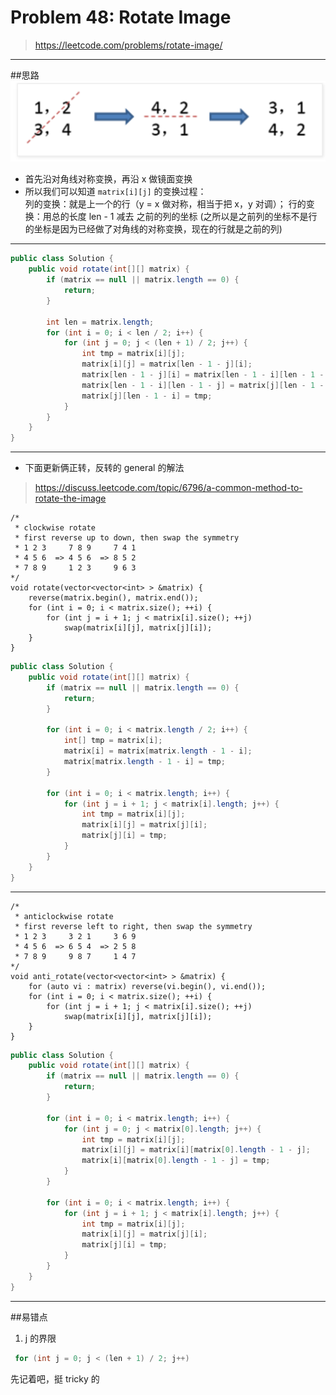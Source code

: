 # Problem 48: Rotate Image


> https://leetcode.com/problems/rotate-image/

-----------
##思路
![](rotateImage.png)

* 首先沿对角线对称变换，再沿 x 做镜面变换
* 所以我们可以知道 ```matrix[i][j]``` 的变换过程：  
列的变换：就是上一个的行（y = x 做对称，相当于把 x，y 对调）；
行的变换：用总的长度 len - 1 减去 之前的列的坐标 (之所以是之前列的坐标不是行的坐标是因为已经做了对角线的对称变换，现在的行就是之前的列)

--------------
```java
public class Solution {
    public void rotate(int[][] matrix) {
        if (matrix == null || matrix.length == 0) {
            return;
        }
        
        int len = matrix.length;
        for (int i = 0; i < len / 2; i++) {
            for (int j = 0; j < (len + 1) / 2; j++) {
                int tmp = matrix[i][j];
                matrix[i][j] = matrix[len - 1 - j][i];
                matrix[len - 1 - j][i] = matrix[len - 1 - i][len - 1 - j];
                matrix[len - 1 - i][len - 1 - j] = matrix[j][len - 1 - i];
                matrix[j][len - 1 - i] = tmp;
            }
        }
    }
}
```
---------------
* 下面更新俩正转，反转的 general 的解法
> https://discuss.leetcode.com/topic/6796/a-common-method-to-rotate-the-image

```
/*
 * clockwise rotate
 * first reverse up to down, then swap the symmetry 
 * 1 2 3     7 8 9     7 4 1
 * 4 5 6  => 4 5 6  => 8 5 2
 * 7 8 9     1 2 3     9 6 3
*/
void rotate(vector<vector<int> > &matrix) {
    reverse(matrix.begin(), matrix.end());
    for (int i = 0; i < matrix.size(); ++i) {
        for (int j = i + 1; j < matrix[i].size(); ++j)
            swap(matrix[i][j], matrix[j][i]);
    }
}

```


```java
public class Solution {
    public void rotate(int[][] matrix) {
        if (matrix == null || matrix.length == 0) {
            return;
        }
        
        for (int i = 0; i < matrix.length / 2; i++) {
            int[] tmp = matrix[i];
            matrix[i] = matrix[matrix.length - 1 - i];
            matrix[matrix.length - 1 - i] = tmp;
        }
        
        for (int i = 0; i < matrix.length; i++) {
            for (int j = i + 1; j < matrix[i].length; j++) {
                int tmp = matrix[i][j];
                matrix[i][j] = matrix[j][i];
                matrix[j][i] = tmp;
            }
        }
    }
}
```
---


```
/*
 * anticlockwise rotate
 * first reverse left to right, then swap the symmetry
 * 1 2 3     3 2 1     3 6 9
 * 4 5 6  => 6 5 4  => 2 5 8
 * 7 8 9     9 8 7     1 4 7
*/
void anti_rotate(vector<vector<int> > &matrix) {
    for (auto vi : matrix) reverse(vi.begin(), vi.end());
    for (int i = 0; i < matrix.size(); ++i) {
        for (int j = i + 1; j < matrix[i].size(); ++j)
            swap(matrix[i][j], matrix[j][i]);
    }
}
```


```java
public class Solution {
    public void rotate(int[][] matrix) {
        if (matrix == null || matrix.length == 0) {
            return;
        }
        
        for (int i = 0; i < matrix.length; i++) {
            for (int j = 0; j < matrix[0].length; j++) {
                int tmp = matrix[i][j];
                matrix[i][j] = matrix[i][matrix[0].length - 1 - j];
                matrix[i][matrix[0].length - 1 - j] = tmp;
            }
        }
        
        for (int i = 0; i < matrix.length; i++) {
            for (int j = i + 1; j < matrix[i].length; j++) {
                int tmp = matrix[i][j];
                matrix[i][j] = matrix[j][i];
                matrix[j][i] = tmp;
            }
        }
    }
}
```










------------
##易错点

1. j 的界限
```java
 for (int j = 0; j < (len + 1) / 2; j++)
```
先记着吧，挺 tricky 的





















